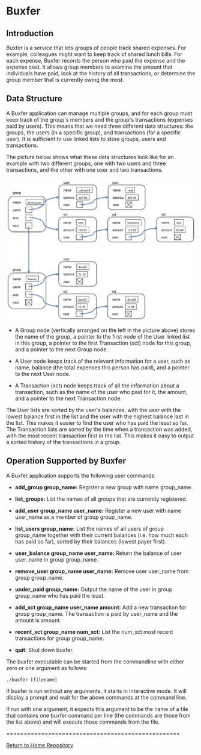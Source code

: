 # Buxfer

## Introduction
Buxfer is a service that lets groups of people track shared expenses. For example, colleagues might want to keep track of shared lunch bills. For each expense, Buxfer records the person who paid the expense and the expense cost. It allows group members to examine the amount that individuals have paid, look at the history of all transactions, or determine the group member that is currently owing the most.

## Data Structure

A Buxfer application can manage multiple groups, and for each group must keep track of the group's members and the group's transactions (expenses paid by users). This means that we need three different data structures: the groups, the users (in a specific group), and transactions (for a specific user). It is sufficient to use linked lists to store groups, users and transactions.

The picture below shows what these data structures look like for an example with two different groups, one with two users and three transactions, and the other with one user and two transactions.

![structure](./structure.jpg)

* A Group node (vertically arranged on the left in the picture above) stores the name of the group, a pointer to the first node of the User linked list in this group, a pointer to the first Transaction (xct) node for this group, and a pointer to the next Group node.

* A User node keeps track of the relevant information for a user, such as name, balance (the total expenses this person has paid), and a pointer to the next User node.

* A Transaction (xct) node keeps track of all the information about a transaction, such as the name of the user who paid for it, the amount, and a pointer to the next Transaction node.

The User lists are sorted by the user's balances, with the user with the lowest balance first in the list and the user with the highest balance last in the list. This makes it easier to find the user who has paid the least so far.<br>
The Transaction lists are sorted by the time when a transaction was added, with the most recent transaction first in the list. This makes it easy to output a sorted history of the transactions in a group.


## Operation Supported by Buxfer
A Buxfer application supports the following user commands.

* **add_group group_name:** Register a new group with name group_name.

* **list_groups:** List the names of all groups that are currently registered.

* **add_user group_name user_name:** Register a new user with name user_name as a member of group group_name.

* **list_users group_name:** List the names of all users of group group_name together with their current balances (i.e. how much each has paid so far), sorted by their balances (lowest payer first).

* **user_balance group_name user_name:** Return the balance of user user_name in group group_name.

* **remove_user group_name user_name:** Remove user user_name from group group_name.

* **under_paid group_name:** Output the name of the user in group group_name who has paid the least.

* **add_xct group_name user_name amount:** Add a new transaction for group group_name. The transaction is paid by user_name and the amount is amount.

* **recent_xct group_name num_xct:** List the num_xct most recent transactions for group group_name.

* **quit:** Shut down buxfer.

The buxfer executable can be started from the commandline with either zero or one argument as follows:

    ./buxfer [filename]

If buxfer is run without any arguments, it starts in interactive mode. It will display a prompt and wait for the above commands at the command line.

If run with one argument, it expects this argument to be the name of a file that contains one buxfer command per line (the commands are those from the list above) and will execute those commands from the file.

==================================================

[Return to Home Repository](../)
